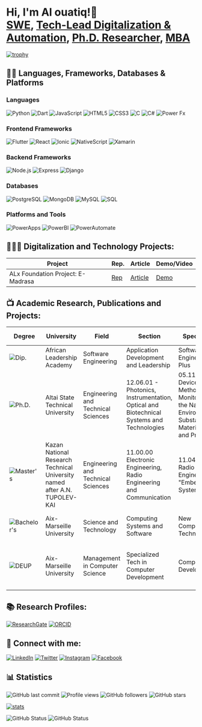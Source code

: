 <h1>Hi, I'm Al ouatiq!👋 <br/><a href="https://github.com/alouatiq">SWE</a>, <a href="https://linkedin.com/in/alouatiq">Tech-Lead Digitalization & Automation</a>, <a href="https://www.researchgate.net/profile/Hassan-Al-Ouatiq">Ph.D. Researcher</a>, <a href="https://alouatiq.com">MBA</a></h1>

[![trophy](https://github-profile-trophy.vercel.app/?username=alouatiq&theme=matrix&title=-Followers,-Stars,-Reviews,-Issues)](https://github.com/ryo-ma/github-profile-trophy)

## 👨‍💻 Languages, Frameworks, Databases & Platforms

### **Languages**
![Python](https://img.shields.io/badge/Python-3776AB?style=for-the-badge&logo=python&logoColor=white)
![Dart](https://img.shields.io/badge/Dart-0175C2?style=for-the-badge&logo=dart&logoColor=white)
![JavaScript](https://img.shields.io/badge/JavaScript-F7DF1E?style=for-the-badge&logo=javascript&logoColor=black)
![HTML5](https://img.shields.io/badge/HTML5-E34F26?style=for-the-badge&logo=html5&logoColor=white)
![CSS3](https://img.shields.io/badge/CSS3-1572B6?style=for-the-badge&logo=css3&logoColor=white)
![C](https://img.shields.io/badge/C-A8B9CC?style=for-the-badge&logo=c&logoColor=black)
![C#](https://img.shields.io/badge/C%23-239120?style=for-the-badge&logo=c-sharp&logoColor=white)
![Power Fx](https://img.shields.io/badge/Power%20Fx-742774?style=for-the-badge&logo=powerapps&logoColor=white)

### **Frontend Frameworks**
![Flutter](https://img.shields.io/badge/Flutter-02569B?style=for-the-badge&logo=flutter&logoColor=white)
![React](https://img.shields.io/badge/React-61DAFB?style=for-the-badge&logo=react&logoColor=black)
![Ionic](https://img.shields.io/badge/Ionic-3880FF?style=for-the-badge&logo=ionic&logoColor=white)
![NativeScript](https://img.shields.io/badge/NativeScript-3655FF?style=for-the-badge&logo=nativescript&logoColor=white)
![Xamarin](https://img.shields.io/badge/Xamarin-3498DB?style=for-the-badge&logo=xamarin&logoColor=white)

### **Backend Frameworks**
![Node.js](https://img.shields.io/badge/Node.js-339933?style=for-the-badge&logo=nodedotjs&logoColor=white)
![Express](https://img.shields.io/badge/Express-000000?style=for-the-badge&logo=express&logoColor=white)
![Django](https://img.shields.io/badge/Django-092E20?style=for-the-badge&logo=django&logoColor=white)

### **Databases**
![PostgreSQL](https://img.shields.io/badge/PostgreSQL-4169E1?style=for-the-badge&logo=postgresql&logoColor=white)
![MongoDB](https://img.shields.io/badge/MongoDB-47A248?style=for-the-badge&logo=mongodb&logoColor=white)
![MySQL](https://img.shields.io/badge/MySQL-4479A1?style=for-the-badge&logo=mysql&logoColor=white)
![SQL](https://img.shields.io/badge/SQL-003B57?style=for-the-badge&logo=sql&logoColor=white)

### **Platforms and Tools**
![PowerApps](https://img.shields.io/badge/PowerApps-742774?style=for-the-badge&logo=powerapps&logoColor=white)
![PowerBI](https://img.shields.io/badge/PowerBI-F2C811?style=for-the-badge&logo=powerbi&logoColor=black)
![PowerAutomate](https://img.shields.io/badge/PowerAutomate-0066FF?style=for-the-badge&logo=powerautomate&logoColor=white)


## 👨🏻‍💻 Digitalization and Technology Projects:
    
| Project | Rep. | Article | Demo/Video |
|---------------|-----------|------------------------------------|-----------|
| ALx Foundation Project: E-Madrasa | [Rep]() | [Article](https://portfolio.alouatiq.com/2024/01/blog-post.html) | [Demo](https://portfolio.alouatiq.com/2024/01/blog-post.html) |

## 📺 Academic Research, Publications and Projects:

| **Degree** | **University** | **Field** | **Section** | **Speciality** | **Research Area/Project** |
|------------|----------------|-----------|-------------|----------------|---------------------------|
| ![Dip.](https://img.shields.io/badge/Dip.-00008B?style=for-the-badge&logo=academia&logoColor=white) | African Leadership Academy | Software Engineering | Application Development and Leadership | Software Engineering Plus | [Airbnb Project](https://github.com/alouatiq/ALX) |
| ![Ph.D.](https://img.shields.io/badge/PhD-4B0082?style=for-the-badge&logo=academia&logoColor=white) | Altai State Technical University | Engineering and Technical Sciences | 12.06.01 - Photonics, Instrumentation, Optical and Biotechnical Systems and Technologies | 05.11.13 - Devices and Methods for Monitoring the Natural Environment, Substances, Materials, and Products | [Digital Transformation in Industry: A Predictive and Performance-Oriented Approach](https://www.researchgate.net/publication/381648601_Digital_Transformation_in_Industry_A_Predictive_and_Performance-Oriented_Approach_for_Shop-Floor_Maintenance) |
| ![Master's](https://img.shields.io/badge/Master's-0000FF?style=for-the-badge&logo=academia&logoColor=white) | Kazan National Research Technical University named after A.N. TUPOLEV-KAI | Engineering and Technical Sciences | 11.00.00 Electronic Engineering, Radio Engineering and Communication | 11.04.01 Radio Engineering "Embedded Systems" | [Automated System for Human Physiology Parameter Estimation](https://www.researchgate.net/publication/342004903_Automated_System_for_Human_Physiology_Parameter_Estimation_based_on_Physiological_Signals_Measurement_and_Internet_of_Things_Infrastructure) |
| ![Bachelor's](https://img.shields.io/badge/Bachelor's-FFD700?style=for-the-badge&logo=academia&logoColor=white) | Aix-Marseille University | Science and Technology | Computing Systems and Software | New Computer Technologies | [Micro System for Enterprise Resource Planning](https://www.researchgate.net/publication/340741973_Micro_System_for_Enterprise_Resource_Planning) |
| ![DEUP](https://img.shields.io/badge/DEUP-8A2BE2?style=for-the-badge&logo=academia&logoColor=white) | Aix-Marseille University | Management in Computer Science | Specialized Tech in Computer Development | Computer Development | [Management platform of technical systems for industrial companies](https://www.researchgate.net/publication/341804048_Management_platform_of_technical_systems_for_industrial_companies) |

## 📚 Research Profiles:
[![ResearchGate](https://img.shields.io/badge/ResearchGate-00CCBB?style=for-the-badge&logo=ResearchGate&logoColor=white)](https://www.researchgate.net/profile/Hassan-Al-Ouatiq)
[![ORCID](https://img.shields.io/badge/ORCID-A6CE39?style=for-the-badge&logo=ORCID&logoColor=white)](https://orcid.org/0000-0003-4330-5608)

## 🤳 Connect with me:

[![LinkedIn](https://img.shields.io/badge/LinkedIn-0077B5?style=for-the-badge&logo=linkedin&logoColor=white)](https://linkedin.com/in/alouatiq)
[![Twitter](https://img.shields.io/badge/x-1DA1F2?style=for-the-badge&logo=x&logoColor=white)](https://x.com/alouatiqcom)
[![Instagram](https://img.shields.io/badge/Instagram-E4405F?style=for-the-badge&logo=instagram&logoColor=white)](https://www.instagram.com/alouatiqcom)
[![Facebook](https://img.shields.io/badge/Facebook-1877F2?style=for-the-badge&logo=facebook&logoColor=white)](https://facebook.com/in/alouatiqcom)


## 📊 Statistics
![GitHub last commit](https://img.shields.io/github/last-commit/alouatiq/alouatiq?label=Last%20Contribution&style=flat)
![Profile views](https://komarev.com/ghpvc/?username=alouatiq&color=brightgreen)
![GitHub followers](https://img.shields.io/github/followers/alouatiq?label=Followers&style=social)
![GitHub stars](https://img.shields.io/github/stars/alouatiq?label=GitHub%20Stars&style=social)

  [![stats](https://github-readme-stats.vercel.app/api/top-langs?username=alouatiq&show_icons=true&locale=en&layout=compact)](https://github.com/anuraghazra/github-readme-stats)
  
  ![GitHub Status](https://github-readme-streak-stats.herokuapp.com/?user=alouatiq&)
  ![GitHub Status](https://github-readme-stats.vercel.app/api?username=alouatiq&show_icons=true&count_private=true)

